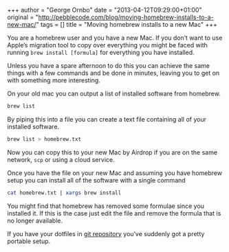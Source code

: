 +++
author = "George Ornbo"
date = "2013-04-12T09:29:00+01:00"
original = "http://pebblecode.com/blog/moving-homebrew-installs-to-a-new-mac/"
tags = []
title = "Moving homebrew installs to a new Mac"
+++

You are a homebrew user and you have a new Mac. If you don’t want to use Apple’s
migration tool to copy over everything you might be faced with running
`brew install [formula]` for everything you have installed.

Unless you have a spare afternoon to do this you can achieve the same things
with a few commands and be done in minutes, leaving you to get on with something
more interesting.

On your old mac you can output a list of installed software from homebrew.

```sh
brew list
```

By piping this into a file you can create a text file containing all of your
installed software.

```sh
brew list > homebrew.txt
```

Now you can copy this to your new Mac by Airdrop if you are on the same network,
`scp` or using a cloud service.

Once you have the file on your new Mac and assuming you have homebrew setup you
can install all of the software with a single command

```sh
cat homebrew.txt | xargs brew install
```

You might find that homebrew has removed some formulae since you installed it.
If this is the case just edit the file and remove the formula that is no longer
available.

If you have your dotfiles in
[git repository](https://github.com/shapeshed/dotfiles) you’ve suddenly got a
pretty portable setup.
